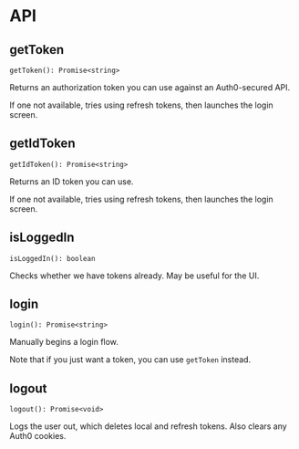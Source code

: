 # API

## getToken

`getToken(): Promise<string>`

Returns an authorization token you can use against an Auth0-secured API.

If one not available, tries using refresh tokens, then launches the login screen.

## getIdToken

`getIdToken(): Promise<string>`

Returns an ID token you can use.

If one not available, tries using refresh tokens, then launches the login screen.

## isLoggedIn

`isLoggedIn(): boolean`

Checks whether we have tokens already. May be useful for the UI.

## login

`login(): Promise<string>`

Manually begins a login flow.

Note that if you just want a token, you can use `getToken` instead.

## logout

`logout(): Promise<void>`

Logs the user out, which deletes local and refresh tokens. Also clears any Auth0 cookies.
